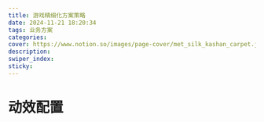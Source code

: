 ```yaml
---
title: 游戏精细化方案策略
date: 2024-11-21 18:20:34
tags: 业务方案
categories:
cover: https://www.notion.so/images/page-cover/met_silk_kashan_carpet.jpg
description:
swiper_index:
sticky:
---
```


# 动效配置